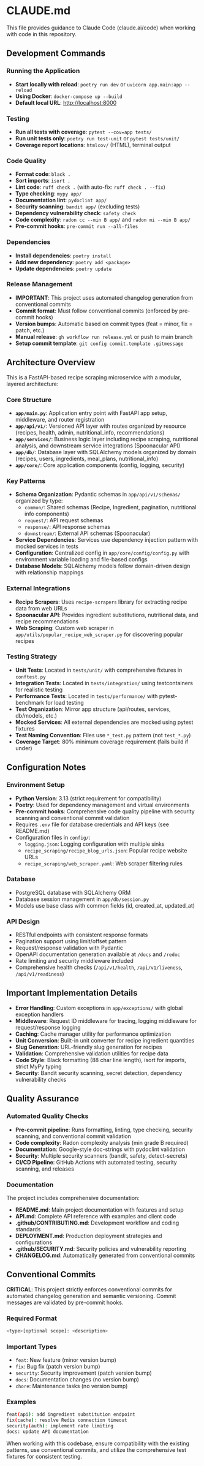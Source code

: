 # CLAUDE.md

This file provides guidance to Claude Code (claude.ai/code) when working
with code in this repository.

## Development Commands

### Running the Application

- **Start locally with reload**: `poetry run dev` or `uvicorn app.main:app --reload`
- **Using Docker**: `docker-compose up --build`
- **Default local URL**: <http://localhost:8000>

### Testing

- **Run all tests with coverage**: `pytest --cov=app tests/`
- **Run unit tests only**: `poetry run test-unit` or `pytest tests/unit/`
- **Coverage report locations**: `htmlcov/` (HTML), terminal output

### Code Quality

- **Format code**: `black .`
- **Sort imports**: `isort .`
- **Lint code**: `ruff check .` (with auto-fix: `ruff check . --fix`)
- **Type checking**: `mypy app/`
- **Documentation lint**: `pydoclint app/`
- **Security scanning**: `bandit app/` (excluding tests)
- **Dependency vulnerability check**: `safety check`
- **Code complexity**: `radon cc --min B app/` and `radon mi --min B app/`
- **Pre-commit hooks**: `pre-commit run --all-files`

### Dependencies

- **Install dependencies**: `poetry install`
- **Add new dependency**: `poetry add <package>`
- **Update dependencies**: `poetry update`

### Release Management

- **IMPORTANT**: This project uses automated changelog generation from
  conventional commits
- **Commit format**: Must follow conventional commits (enforced by
  pre-commit hooks)
- **Version bumps**: Automatic based on commit types (feat = minor,
  fix = patch, etc.)
- **Manual release**: `gh workflow run release.yml` or push to main branch
- **Setup commit template**: `git config commit.template .gitmessage`

## Architecture Overview

This is a FastAPI-based recipe scraping microservice with a modular,
layered architecture:

### Core Structure

- **`app/main.py`**: Application entry point with FastAPI app setup,
  middleware, and router registration
- **`app/api/v1/`**: Versioned API layer with routes organized by
  resource (recipes, health, admin, nutritional_info, recommendations)
- **`app/services/`**: Business logic layer including recipe scraping,
  nutritional analysis, and downstream service integrations
  (Spoonacular API)
- **`app/db/`**: Database layer with SQLAlchemy models organized by
  domain (recipes, users, ingredients, meal_plans, nutritional_info)
- **`app/core/`**: Core application components (config, logging, security)

### Key Patterns

- **Schema Organization**: Pydantic schemas in `app/api/v1/schemas/`
  organized by type:
  - `common/`: Shared schemas (Recipe, Ingredient, pagination,
    nutritional info components)
  - `request/`: API request schemas
  - `response/`: API response schemas
  - `downstream/`: External API schemas (Spoonacular)
- **Service Dependencies**: Services use dependency injection pattern
  with mocked services in tests
- **Configuration**: Centralized config in `app/core/config/config.py`
  with environment variable loading and file-based configs
- **Database Models**: SQLAlchemy models follow domain-driven design
  with relationship mappings

### External Integrations

- **Recipe Scrapers**: Uses `recipe-scrapers` library for extracting
  recipe data from web URLs
- **Spoonacular API**: Provides ingredient substitutions, nutritional
  data, and recipe recommendations
- **Web Scraping**: Custom web scraper in
  `app/utils/popular_recipe_web_scraper.py` for discovering popular
  recipes

### Testing Strategy

- **Unit Tests**: Located in `tests/unit/` with comprehensive fixtures
  in `conftest.py`
- **Integration Tests**: Located in `tests/integration/` using
  testcontainers for realistic testing
- **Performance Tests**: Located in `tests/performance/` with
  pytest-benchmark for load testing
- **Test Organization**: Mirror app structure (api/routes, services,
  db/models, etc.)
- **Mocked Services**: All external dependencies are mocked using
  pytest fixtures
- **Test Naming Convention**: Files use `*_test.py` pattern
  (not `test_*.py`)
- **Coverage Target**: 80% minimum coverage requirement
  (fails build if under)

## Configuration Notes

### Environment Setup

- **Python Version**: 3.13 (strict requirement for compatibility)
- **Poetry**: Used for dependency management and virtual environments
- **Pre-commit hooks**: Comprehensive code quality pipeline with
  security scanning and conventional commit validation
- Requires `.env` file for database credentials and API keys
  (see README.md)
- Configuration files in `config/`:
  - `logging.json`: Logging configuration with multiple sinks
  - `recipe_scraping/recipe_blog_urls.json`: Popular recipe
    website URLs
  - `recipe_scraping/web_scraper.yaml`: Web scraper filtering rules

### Database

- PostgreSQL database with SQLAlchemy ORM
- Database session management in `app/db/session.py`
- Models use base class with common fields (id, created_at, updated_at)

### API Design

- RESTful endpoints with consistent response formats
- Pagination support using limit/offset pattern
- Request/response validation with Pydantic
- OpenAPI documentation generation available at `/docs` and `/redoc`
- Rate limiting and security middleware included
- Comprehensive health checks (`/api/v1/health`, `/api/v1/liveness`,
  `/api/v1/readiness`)

## Important Implementation Details

- **Error Handling**: Custom exceptions in `app/exceptions/` with
  global exception handlers
- **Middleware**: Request ID middleware for tracing, logging middleware
  for request/response logging
- **Caching**: Cache manager utility for performance optimization
- **Unit Conversion**: Built-in unit converter for recipe ingredient
  quantities
- **Slug Generation**: URL-friendly slug generation for recipes
- **Validation**: Comprehensive validation utilities for recipe data
- **Code Style**: Black formatting (88 char line length), isort for
  imports, strict MyPy typing
- **Security**: Bandit security scanning, secret detection, dependency
  vulnerability checks

## Quality Assurance

### Automated Quality Checks

- **Pre-commit pipeline**: Runs formatting, linting, type checking,
  security scanning, and conventional commit validation
- **Code complexity**: Radon complexity analysis (min grade B required)
- **Documentation**: Google-style doc-strings with pydoclint validation
- **Security**: Multiple security scanners (bandit, safety, detect-secrets)
- **CI/CD Pipeline**: GitHub Actions with automated testing, security
  scanning, and releases

### Documentation

The project includes comprehensive documentation:

- **README.md**: Main project documentation with features and setup
- **API.md**: Complete API reference with examples and client code
- **.github/CONTRIBUTING.md**: Development workflow and coding standards
- **DEPLOYMENT.md**: Production deployment strategies and configurations
- **.github/SECURITY.md**: Security policies and vulnerability reporting
- **CHANGELOG.md**: Automatically generated from conventional commits

## Conventional Commits

**CRITICAL**: This project strictly enforces conventional commits for
automated changelog generation and semantic versioning. Commit messages
are validated by pre-commit hooks.

### Required Format

```bash
<type>[optional scope]: <description>
```

### Important Types

- `feat`: New feature (minor version bump)
- `fix`: Bug fix (patch version bump)
- `security`: Security improvement (patch version bump)
- `docs`: Documentation changes (no version bump)
- `chore`: Maintenance tasks (no version bump)

### Examples

```bash
feat(api): add ingredient substitution endpoint
fix(cache): resolve Redis connection timeout
security(auth): implement rate limiting
docs: update API documentation
```

When working with this codebase, ensure compatibility with the existing
patterns, use conventional commits, and utilize the comprehensive test
fixtures for consistent testing.
